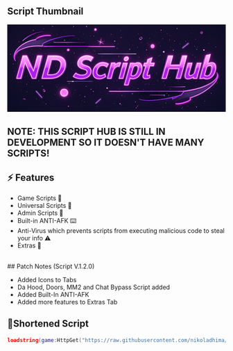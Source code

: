 ## Script Thumbnail
<img src="Assets/Screenshot_15.png" alt="ND Script Hub">

## NOTE: THIS SCRIPT HUB IS STILL IN DEVELOPMENT SO IT DOESN'T HAVE MANY SCRIPTS!

## ⚡ Features

- Game Scripts 📜
- Universal Scripts 📜
- Admin Scripts 📜
- Built-in ANTI-AFK ⌨️
- Anti-Virus which prevents scripts from executing malicious code to steal your info ⚠️
- Extras 👀
<br/>
## Patch Notes (Script V.1.2.0)

- Added Icons to Tabs
- Da Hood, Doors, MM2 and Chat Bypass Script added
- Added Built-In ANTI-AFK
- Added more features to Extras Tab
## 🔌Shortened Script
```lua
loadstring(game:HttpGet("https://raw.githubusercontent.com/nikoladhima/ND-SCRIPT-HUB/refs/heads/main/ROBLOX-ND-SCRIPT-HUB"))()
```
<br/>
